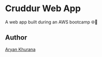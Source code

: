 # Cruddur Web App

A web app built during an AWS bootcamp 🌐🚀

## Author

[Aryan Khurana](https://github.com/AryanK1511)
